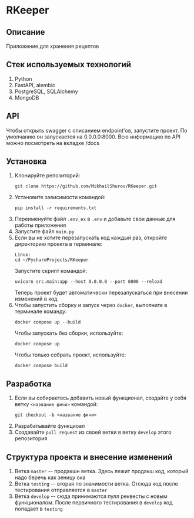 # RKeeper

## Описание

Приложение для хранения рецептов

## Стек используемых технологий

1. Python
2. FastAPI, alembic
3. PostgreSQL, SQLAlchemy
4. MongoDB

## API

Чтобы открыть swagger с описанием endpoint'ов, запустите проект. По умолчанию он запускается на 0.0.0.0:8000. Всю информацию по API можно посмотреть на вкладке /docs

## Установка

1. Клонируйте репозиторий:
   ``````
   git clone https://github.com/MikhailShurov/RKeeper.git
   ``````
2. Установите зависимости командой:
   ``````
   pip install -r requirements.txt
   ``````
3. Переименуйте файл ```.env_ex``` в ```.env``` и добавьте свои данные для работы приложения
4. Запустите файл ```main.py```
5. Если вы не хотите перезапускать код каждый раз, откройте директорию проекта в терминале:
   ``````
   Linux:
   cd ~/PycharmProjects/RKeeper
   ``````
   Запустите скрипт командой:
   ``````
   uvicorn src.main:app --host 0.0.0.0 --port 8000 --reload
   ``````
   Теперь проект будет автоматически перезапускаться при внесении изменений в код
6. Чтобы запустить сборку и запуск через ```docker```, выполните в терминале команду:
   ``````
   docker compose up --build
   ``````
   Чтобы запускать без сборки, используйте:
   ``````
   docker compose up
   ``````
   Чтобы только собрать проект, используйте:
   ``````
   docker compose build
   ``````

## Разработка

1. Если вы собираетесь добавить новый функционал, создайте у себя ветку ```<название фичи>``` командой:
   ``````
   git checkout -b <название фичи>
   ``````
2. Разрабатывайте функциоал
3. Создавайте ```pull request``` из своей ветки в ветку ```develop``` этого репозитория

## Структура проекта и внесение изменений

1. Ветка ```master``` -- продакшн ветка. Здесь лежит продакш код, который надо беречь как зеницу ока
2. Ветка ```testing``` -- вторая по значимости ветка. Отсюда код после тестирования отправляется в ```master```
3. Ветка ```develop``` -- сюда принимаются пулл реквесты с новым функционалом. После первичного тестирования в ```develop``` код попадает в ```testing```
